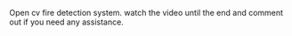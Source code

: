 Open cv fire detection system. watch the video until
the end and comment out if you need any assistance.